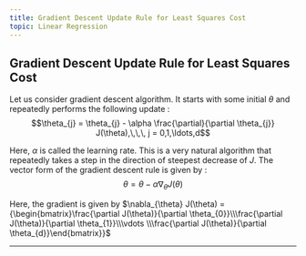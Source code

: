 ```yaml
---
title: Gradient Descent Update Rule for Least Squares Cost
topic: Linear Regression
---
```


## Gradient Descent Update Rule for Least Squares Cost

Let us consider gradient descent algorithm. It starts with some initial $\theta$ and repeatedly performs the following update :  $$\theta_{j} = \theta_{j} - \alpha \frac{\partial}{\partial \theta_{j}} J(\theta),\,\,\, j = 0,1,\ldots,d$$

Here, $\alpha$ is called the learning rate. This is a very natural algorithm that repeatedly takes a step in the direction of steepest decrease of $J$. The vector form of the gradient descent rule is given by : $$\theta = \theta - \alpha \nabla_{\theta} J(\theta)$$

Here, the gradient is given by  $\nabla_{\theta} J(\theta) = {\begin{bmatrix}\frac{\partial J(\theta)}{\partial \theta_{0}}\\\frac{\partial J(\theta)}{\partial \theta_{1}}\\\vdots \\\frac{\partial J(\theta)}{\partial \theta_{d}}\end{bmatrix}}$

---